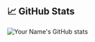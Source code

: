 ## 📈 GitHub Stats
![Your Name's GitHub stats](https://github-readme-stats.vercel.app/api?username=raymondware&show_icons=true&theme=tokyonight)
